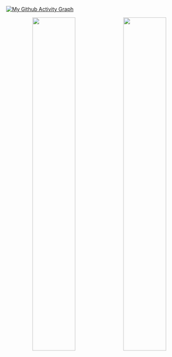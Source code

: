 [![My Github Activity Graph](https://activity-graph.herokuapp.com/graph?username=cameronmukherjee&theme=xcode)](https://git.io/cameronmukherjee)

<p align="center">
	
  <img width="48%" src="https://github-readme-stats.vercel.app/api?username=cameronmukherjee&show_icons=true&theme=tokyonight" />
  <img width="48%" src="https://github-readme-streak-stats.herokuapp.com/?user=cameronmukherjee&theme=tokyonight" />
</p>
